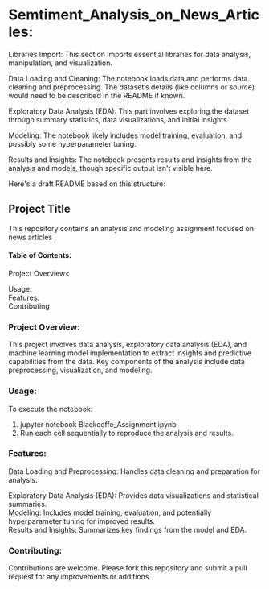 # Semtiment_Analysis_on_News_Articles:
<div>
  
Libraries Import:  This section imports essential libraries for data analysis, manipulation, and visualization.</div>

Data Loading and Cleaning: The notebook loads data and performs data cleaning and preprocessing. The dataset’s details (like columns or source) would need to be described in the README if known.</div>

Exploratory Data Analysis (EDA): This part involves exploring the dataset through summary statistics, data visualizations, and initial insights.</div>

Modeling: The notebook likely includes model training, evaluation, and possibly some hyperparameter tuning.</div>

Results and Insights: The notebook presents results and insights from the analysis and models, though specific output isn't visible here.</div>

Here's a draft README based on this structure:<div>

## Project Title<div>
This repository contains an analysis and modeling assignment focused on news articles .<div>

#### Table of Contents:<div>
Project Overview<<div>
Usage:<div>
Features:<div>
Contributing<div>

### Project Overview:<div>
This project involves data analysis, exploratory data analysis (EDA), and machine learning model implementation to extract insights and predictive capabilities from the data. Key components of the analysis include data preprocessing, visualization, and modeling.
<div>
  
### Usage:<div>
To execute the notebook: <div>
1. jupyter notebook Blackcoffe_Assignment.ipynb <div>
2. Run each cell sequentially to reproduce the analysis and results. <div>
  
### Features:<div>
Data Loading and Preprocessing: Handles data cleaning and preparation for analysis.<div>
Exploratory Data Analysis (EDA): Provides data visualizations and statistical summaries.<div>
Modeling: Includes model training, evaluation, and potentially hyperparameter tuning for improved results.<div>
Results and Insights: Summarizes key findings from the model and EDA. <div>

### Contributing:<div>
Contributions are welcome. Please fork this repository and submit a pull request for any improvements or additions.<div>
